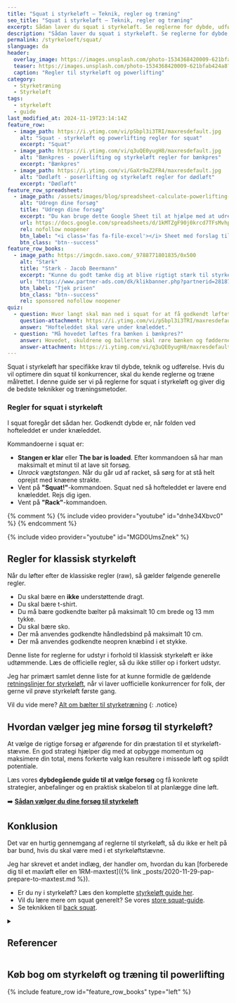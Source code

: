 ```yaml
---
title: "Squat i styrkeløft – Teknik, regler og træning"
seo_title: "Squat i styrkeløft – Teknik, regler og træning"
excerpt: Sådan laver du squat i styrkeløft. Se reglerne for dybde, udførelse og de bedste teknikker til at løfte tungt i konkurrence.
description: "Sådan laver du squat i styrkeløft. Se reglerne for dybde, udførelse og de bedste teknikker til at løfte tungt i konkurrence."
permalink: /styrkeloeft/squat/
slanguage: da
header:
  overlay_image: https://images.unsplash.com/photo-1534368420009-621bfab424a8?q=60&w=1200&h=630&auto=format&fit=crop&ixlib=rb-4.0.3&ixid=M3wxMjA3fDB8MHxwaG90by1wYWdlfHx8fGVufDB8fHx8fA%3D%3D
  teaser: https://images.unsplash.com/photo-1534368420009-621bfab424a8?q=60&w=400&h=300&auto=format&fit=crop&ixlib=rb-4.0.3&ixid=M3wxMjA3fDB8MHxwaG90by1wYWdlfHx8fGVufDB8fHx8fA%3D%3D
  caption: "Regler til styrkeløft og powerlifting"
category:
  - Styrketræning
  - Styrkeløft
tags:
  - styrkeløft
  - guide
last_modified_at: 2024-11-19T23:14:14Z
feature_row:
  - image_path: https://i.ytimg.com/vi/pSbpl3i3TRI/maxresdefault.jpg
    alt: "Squat - styrkeløft og powerlifting regler for squat"
    excerpt: "Squat"
  - image_path: https://i.ytimg.com/vi/q3uQE0yugH8/maxresdefault.jpg
    alt: "Bænkpres - powerlifting og styrkeløft regler for bænkpres"
    excerpt: "Bænkpres"
  - image_path: https://i.ytimg.com/vi/GaXr9aZ2FR4/maxresdefault.jpg
    alt: "Dødløft - poserlifting og styrkeløft regler for dødløft"
    excerpt: "Dødløft"
feature_row_spreadsheet:
  - image_path: /assets/images/blog/spreadsheet-calculate-powerlifting-attempts.png
    alt: "Udregn dine forsøg"
    title: "Udregn dine forsøg"
    excerpt: "Du kan bruge dette Google Sheet til at hjælpe med at udregne dine tre forsøg til dit styrkeløftstævne."
    url: https://docs.google.com/spreadsheets/d/1kMTZgF90j0krcd7TFsMvhpsI0fCo1fqSwNXHOmJKKYA/copy?usp=sharing
    rel: nofollow noopener
    btn_label: "<i class='fas fa-file-excel'></i> Sheet med forslag til forsøg"
    btn_class: "btn--success"
feature_row_books:
  - image_path: https://imgcdn.saxo.com/_9788771801835/0x500
    alt: "Stærk"
    title: "Stærk - Jacob Beermann"
    excerpt: "Kunne du godt tænke dig at blive rigtigt stærk til styrkeløft og powerlifting, så har en af Danmarks bedste styrkeløftere Jacob Beermann skrevet bogen _Stærk_. Her får du en god og grundig introduktion til, hvordan man bliver stærk. Med i købet får du et fremragende program målrettet på powerlifting."
    url: "https://www.partner-ads.com/dk/klikbanner.php?partnerid=28187&bannerid=43264&htmlurl=https://www.saxo.com/dk/staerk_jacob-beermann_haeftet_9788771801835"
    btn_label: "Tjek prisen"
    btn_class: "btn--success"
    rel: sponsored nofollow noopener
quiz:
  - question: Hvor langt skal man ned i squat for at få godkendt løftet?
    question-attachment: https://i.ytimg.com/vi/pSbpl3i3TRI/maxresdefault.jpg
    answer: "Hofteleddet skal være under knæleddet."
  - question: "Må hovedet løftes fra bænken i bænkpres?"
    answer: Hovedet, skuldrene og ballerne skal røre bænken og fødderne skal være flade i gulvet.
    answer-attachment: https://i.ytimg.com/vi/q3uQE0yugH8/maxresdefault.jpg
---
```


Squat i styrkeløft har specifikke krav til dybde, teknik og udførelse. Hvis du vil optimere din squat til konkurrencer, skal du kende reglerne og træne målrettet. I denne guide ser vi på reglerne for squat i styrkeløft og giver dig de bedste teknikker og træningsmetoder.

### Regler for squat i styrkeløft

I squat foregår det sådan her. Godkendt dybde er, når folden ved hofteleddet er under knæleddet.

Kommandoerne i squat er:

- **Stangen er klar** eller **The bar is loaded**. Efter kommandoen så har man maksimalt et minut til at lave sit forsøg.
- _Unrack vægtstangen_. Når du går ud af racket, så sørg for at stå helt oprejst med knæene strakte.
- Vent på **"Squat!"**-kommandoen. Squat ned så hofteleddet er lavere end knæleddet. Rejs dig igen.
- Vent på **"Rack"**-kommandoen.

{% comment %}
{% include video provider="youtube" id="dnhe34Xbvc0" %}
{% endcomment %}

{% include video provider="youtube" id="MGD0UmsZnek" %}

## Regler for klassisk styrkeløft

Når du løfter efter de klassiske regler (raw), så gælder følgende generelle regler.

- Du skal bære en **ikke** understøttende dragt.
- Du skal bære t-shirt.
- Du må bære godkendte bælter på maksimalt 10 cm brede og 13 mm tykke.
- Du skal bære sko.
- Der må anvendes godkendte håndledsbind på maksimalt 10 cm.
- Der må anvendes godkendte neopren knæbind i et stykke.

Denne liste for reglerne for udstyr i forhold til klassisk styrkeløft er ikke udtømmende. Læs de officielle regler, så du ikke stiller op i forkert udstyr.

Jeg har primært samlet denne liste for at kunne formidle de gældende [retningslinjer for styrkeløft](/powerlifting-rules/), når vi laver uofficielle konkurrencer for folk, der gerne vil prøve styrkeløft første gang.

Vil du vide mere? [Alt om bælter til styrketræning](/baelte-styrketraening/)
{: .notice}

## Hvordan vælger jeg mine forsøg til styrkeløft?

At vælge de rigtige forsøg er afgørende for din præstation til et styrkeløft-stævne. En god strategi hjælper dig med at opbygge momentum og maksimere din total, mens forkerte valg kan resultere i missede løft og spildt potentiale.

Læs vores **dybdegående guide til at vælge forsøg** og få konkrete strategier, anbefalinger og en praktisk skabelon til at planlægge dine løft.

➡️ **[Sådan vælger du dine forsøg til styrkeløft](/styrkeloeft-vaelg-forsoeg/)**

## Konklusion

Det var en hurtig gennemgang af reglerne til styrkeløft, så du ikke er helt på bar bund, hvis du skal være med i et styrkeløftstævne.

Jeg har skrevet et andet indlæg, der handler om, hvordan du kan [forberede dig til et maxløft eller en 1RM-maxtest]({% link _posts/2020-11-29-pap-prepare-to-maxtest.md %}).

- Er du ny i styrkeløft? Læs den komplette [styrkeløft guide her](/styrkeloeft/).
- Vil du lære mere om squat generelt? Se vores [store squat-guide](/squat/).
- Se teknikken til [back squat](/oevelse/back-squat/).

<details markdown="1" class="references">
  <summary><h2 id="references">Referencer</h2></summary>

- [The International Powerlifting Federation. Tekniske Regler 2019](https://filer.styrke.dk/Tekniske_regler_IPF_2019.pdf)
</details>

## Køb bog om styrkeløft og træning til powerlifting

{% include feature_row id="feature_row_books" type="left" %}
